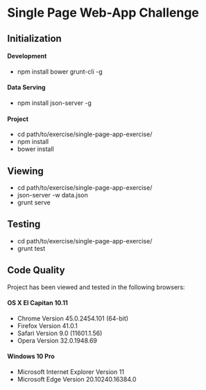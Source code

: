 # Single Page Web-App Challenge


## Initialization

#### Development

- npm install bower grunt-cli -g

#### Data Serving

- npm install json-server -g

#### Project

- cd path/to/exercise/single-page-app-exercise/
- npm install
- bower install


## Viewing

- cd path/to/exercise/single-page-app-exercise/
- json-server -w data.json
- grunt serve


## Testing

- cd path/to/exercise/single-page-app-exercise/
- grunt test


## Code Quality

Project has been viewed and tested in the following browsers:

#### OS X El Capitan 10.11

- Chrome Version 45.0.2454.101 (64-bit)
- Firefox Version 41.0.1
- Safari Version 9.0 (11601.1.56)
- Opera Version 32.0.1948.69

#### Windows 10 Pro

- Microsoft Internet Explorer Version 11
- Microsoft Edge Version 20.10240.16384.0